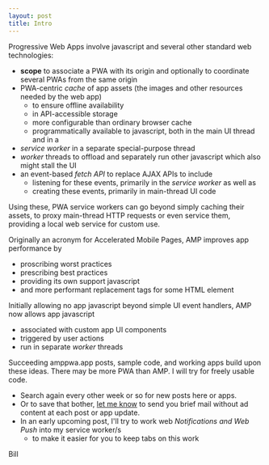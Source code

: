```yaml
---
layout: post
title: Intro
---
```


Progressive Web Apps involve javascript and several other standard web technologies:
* **scope** to associate a PWA with its origin and optionally to coordinate several PWAs from the same origin
* PWA-centric *cache* of app assets (the images and other resources needed by the web app)
  * to ensure offline availability
  * in API-accessible storage
  * more configurable than ordinary browser cache
  * programmatically available to javascript, both in the main UI thread and in a
* *service worker* in a separate special-purpose thread
* *worker* threads to offload and separately run other javascript which also might stall the UI
* an event-based *fetch API* to replace AJAX APIs to include 
  * listening for these events, primarily in the _service worker_ as well as 
  * creating these events, primarily in main-thread UI code

Using these, PWA service workers can go beyond simply caching their assets, to proxy main-thread HTTP requests or even service them, providing a local web service for custom use.

Originally an acronym for Accelerated Mobile Pages, AMP improves app performance by
* proscribing worst practices
* prescribing best practices
* providing its own support javascript
* and more performant replacement tags for some HTML element

Initially allowing no app javascript beyond simple UI event handlers,
AMP now allows app javascript
* associated with custom app UI components
* triggered by user actions
* run in separate _worker_ threads

Succeeding amppwa.app posts, sample code, and working apps build upon these ideas.
There may be more PWA than AMP.  I will try for freely usable code.

* Search again every other week or so for new posts here or apps.
* Or to save that bother, [let me know](mail:niebel@virginia.edu) to send you brief mail without ad content at each post or app update.
* In an early upcoming post, I'll try to work web *Notifications and Web Push* into my service worker/s 
  * to make it easier for you to keep tabs on this work

Bill




